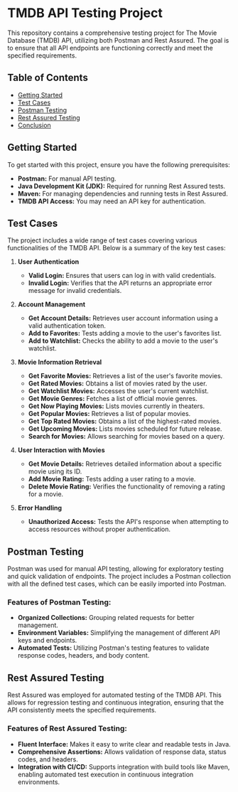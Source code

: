 # TMDB API Testing Project

This repository contains a comprehensive testing project for The Movie Database (TMDB) API, utilizing both Postman and Rest Assured. The goal is to ensure that all API endpoints are functioning correctly and meet the specified requirements.

## Table of Contents
- [Getting Started](#getting-started)
- [Test Cases](#test-cases)
- [Postman Testing](#postman-testing)
- [Rest Assured Testing](#rest-assured-testing)
- [Conclusion](#conclusion)

## Getting Started

To get started with this project, ensure you have the following prerequisites:
- **Postman:** For manual API testing.
- **Java Development Kit (JDK):** Required for running Rest Assured tests.
- **Maven:** For managing dependencies and running tests in Rest Assured.
- **TMDB API Access:** You may need an API key for authentication.

## Test Cases

The project includes a wide range of test cases covering various functionalities of the TMDB API. Below is a summary of the key test cases:

1. **User Authentication**
   - **Valid Login:** Ensures that users can log in with valid credentials.
   - **Invalid Login:** Verifies that the API returns an appropriate error message for invalid credentials.

2. **Account Management**
   - **Get Account Details:** Retrieves user account information using a valid authentication token.
   - **Add to Favorites:** Tests adding a movie to the user's favorites list.
   - **Add to Watchlist:** Checks the ability to add a movie to the user's watchlist.

3. **Movie Information Retrieval**
   - **Get Favorite Movies:** Retrieves a list of the user's favorite movies.
   - **Get Rated Movies:** Obtains a list of movies rated by the user.
   - **Get Watchlist Movies:** Accesses the user's current watchlist.
   - **Get Movie Genres:** Fetches a list of official movie genres.
   - **Get Now Playing Movies:** Lists movies currently in theaters.
   - **Get Popular Movies:** Retrieves a list of popular movies.
   - **Get Top Rated Movies:** Obtains a list of the highest-rated movies.
   - **Get Upcoming Movies:** Lists movies scheduled for future release.
   - **Search for Movies:** Allows searching for movies based on a query.

4. **User Interaction with Movies**
   - **Get Movie Details:** Retrieves detailed information about a specific movie using its ID.
   - **Add Movie Rating:** Tests adding a user rating to a movie.
   - **Delete Movie Rating:** Verifies the functionality of removing a rating for a movie.

5. **Error Handling**
   - **Unauthorized Access:** Tests the API's response when attempting to access resources without proper authentication.

## Postman Testing

Postman was used for manual API testing, allowing for exploratory testing and quick validation of endpoints. The project includes a Postman collection with all the defined test cases, which can be easily imported into Postman.

### Features of Postman Testing:
- **Organized Collections:** Grouping related requests for better management.
- **Environment Variables:** Simplifying the management of different API keys and endpoints.
- **Automated Tests:** Utilizing Postman's testing features to validate response codes, headers, and body content.

## Rest Assured Testing

Rest Assured was employed for automated testing of the TMDB API. This allows for regression testing and continuous integration, ensuring that the API consistently meets the specified requirements.

### Features of Rest Assured Testing:
- **Fluent Interface:** Makes it easy to write clear and readable tests in Java.
- **Comprehensive Assertions:** Allows validation of response data, status codes, and headers.
- **Integration with CI/CD:** Supports integration with build tools like Maven, enabling automated test execution in continuous integration environments.
